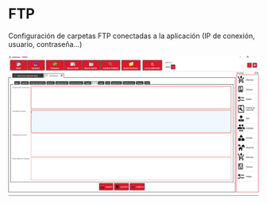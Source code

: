 # FTP

Configuración de carpetas FTP conectadas a la aplicación \(IP de conexión, usuario, contraseña...\)

![](../../../.gitbook/assets/image%20%28385%29.png)


